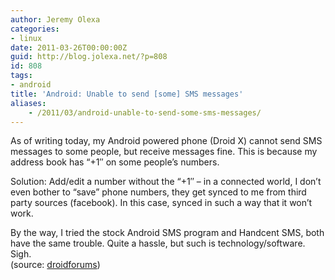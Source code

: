 ```yaml
---
author: Jeremy Olexa
categories:
- linux
date: 2011-03-26T00:00:00Z
guid: http://blog.jolexa.net/?p=808
id: 808
tags:
- android
title: 'Android: Unable to send [some] SMS messages'
aliases:
    - /2011/03/android-unable-to-send-some-sms-messages/
---
```


As of writing today, my Android powered phone (Droid X) cannot send SMS messages to some people, but receive messages fine. This is because my address book has &#8220;+1&#8243; on some people&#8217;s numbers.

Solution: Add/edit a number without the &#8220;+1&#8243; &#8211; in a connected world, I don&#8217;t even bother to &#8220;save&#8221; phone numbers, they get synced to me from third party sources (facebook). In this case, synced in such a way that it won&#8217;t work.

By the way, I tried the stock Android SMS program and Handcent SMS, both have the same trouble. Quite a hassle, but such is technology/software. Sigh.  
(source: [droidforums][1])

 [1]: http://www.droidforums.net/forum/tech-issues-bug-reports-suggestions/126750-issues-sending-text-messages-1-numbers.html